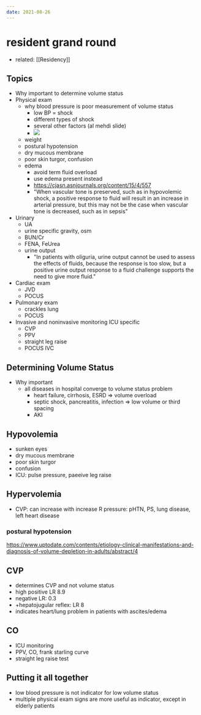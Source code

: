 ```yaml
---
date: 2021-08-26
---
```


# resident grand round

- related: [[Residency]]

## Topics

- Why important to determine volume status
- Physical exam
	- why blood pressure is poor measurement of volume status
		- low BP = shock
		- different types of shock
		- several other factors (al mehdi slide)
		- ![](https://photos.thisispiggy.com/file/wikiFiles/20210828135357.png)
	- weight
	- postural hypotension
	- dry mucous membrane
	- poor skin turgor, confusion
	- edema
		- avoid term fluid overload
		- use edema present instead
		- https://cjasn.asnjournals.org/content/15/4/557
		- "When vascular tone is preserved, such as in hypovolemic shock, a positive response to fluid will result in an increase in arterial pressure, but this may not be the case when vascular tone is decreased, such as in sepsis"
- Urinary
	- UA
	- urine specific gravity, osm
	- BUN/Cr
	- FENA, FeUrea
	- urine output
		- "In patients with oliguria, urine output cannot be used to assess the effects of fluids, because the response is too slow, but a positive urine output response to a fluid challenge supports the need to give more fluid."
- Cardiac exam
	- JVD
	- POCUS
- Pulmonary exam
	- crackles lung
	- POCUS
- Invasive and noninvasive monitoring ICU specific
	- CVP
	- PPV
	- straight leg raise
	- POCUS IVC

## Determining Volume Status

- Why important
	- all diseases in hospital converge to volume status problem
		- heart failure, cirrhosis, ESRD => volume overload
		- septic shock, pancreatitis, infection => low volume or third spacing
		- AKI

## Hypovolemia

- sunken eyes
- dry mucous membrane
- poor skin turgor
- confusion
- ICU: pulse pressure, paeeive leg raise

## Hypervolemia

- CVP: can increase with increase R pressure: pHTN, PS, lung disease, left heart disease

### postural hypotension

https://www.uptodate.com/contents/etiology-clinical-manifestations-and-diagnosis-of-volume-depletion-in-adults/abstract/4

## CVP

- determines CVP and not volume status
- high positive LR 8.9
- negative LR: 0.3
- \+hepatojugular reflex: LR 8
- indicates heart/lung problem in patients with ascites/edema

## CO

- ICU monitoring
- PPV, CO, frank starling curve
- straight leg raise test

## Putting it all together

- low blood pressure is not indicator for low volume status
- multiple physical exam signs are more useful as indicator, except in elderly patients
